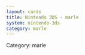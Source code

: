 ```yaml
---
layout: cards
title: Nintendo 3DS - marle
system: nintendo-3ds
category: marle
---
```

<div class="alert alert-secondary mb-4"><span class="i18n innerHTML-category">Category: </span><span class="i18n innerHTML-cat-marle">marle</span></div>
